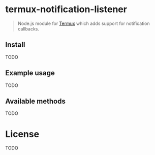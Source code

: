 # termux-notification-listener
> Node.js module for [Termux](https://www.npmjs.com/package/termux) which adds support for notification callbacks. 

## Install

TODO

## Example usage

TODO

## Available methods

TODO

# License

TODO
